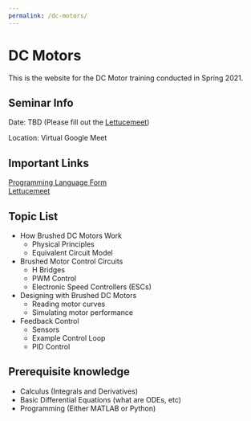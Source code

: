 ```yaml
---
permalink: /dc-motors/
---
```


# DC Motors

This is the website for the DC Motor training conducted in Spring 2021.

## Seminar Info
Date: TBD (Please fill out the [Lettucemeet](https://lettucemeet.com/l/V0Mg0))

Location: Virtual Google Meet


## Important Links
[Programming Language Form](https://forms.gle/Qcyw3fMNwqtrXuoq5) \
[Lettucemeet](https://lettucemeet.com/l/V0Mg0)


## Topic List
- How Brushed DC Motors Work
    - Physical Principles
    - Equivalent Circuit Model
- Brushed Motor Control Circuits
    - H Bridges
    - PWM Control
    - Electronic Speed Controllers (ESCs)
- Designing with Brushed DC Motors
    - Reading motor curves
    - Simulating motor performance
- Feedback Control
    - Sensors
    - Example Control Loop
    - PID Control

## Prerequisite knowledge
- Calculus (Integrals and Derivatives)
- Basic Differential Equations (what are ODEs, etc)
- Programming (Either MATLAB or Python)